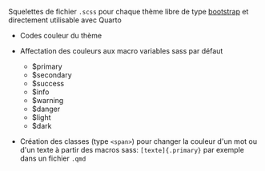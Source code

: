Squelettes de fichier `.scss` pour chaque thème libre de type [bootstrap](https://bootswatch.com/) et directement utilisable avec Quarto

* Codes couleur du thème
* Affectation des couleurs aux macro variables sass par défaut
  * $primary
  * $secondary
  * $success
  * $info
  * $warning
  * $danger
  * $light
  * $dark
  
* Création des classes (type `<span>`) pour changer la couleur d'un mot ou d'un texte à partir des macros sass: `[texte]{.primary}` par exemple dans un fichier `.qmd`
  
